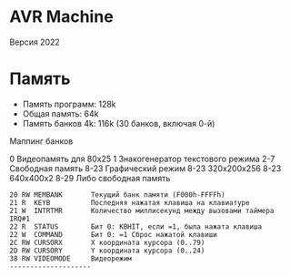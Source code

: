 # AVR Machine

Версия 2022

# Память

* Память программ:          128k
* Общая память:             64k
* Память банков 4k:         116k (30 банков, включая 0-й)

Маппинг банков

0    Видеопамять для 80x25
1    Знакогенератор текстового режима
2-7  Свободная память
8-23 Графический режим
8-23 320x200x256
8-23 640x400x2
8-29 Либо свободная память


```
20 RW MEMBANK       Текущий банк памяти (F000h-FFFFh)
21 R  KEYB          Последняя нажатая клавиша на клавиатуре
21 W  INTRTMR       Количество миллисекунд между вызовами таймера IRQ#1
22 R  STATUS        Бит 0: KBHIT, если =1, была нажата клавиша
22 W  COMMAND       Бит 0: =1 Сброс нажатой клавиши
2C RW CURSORX       X координата курсора (0..79)
2D RW CURSORY       Y координата курсора (0..24)
38 RW VIDEOMODE     Видеорежим
--------------------
```
